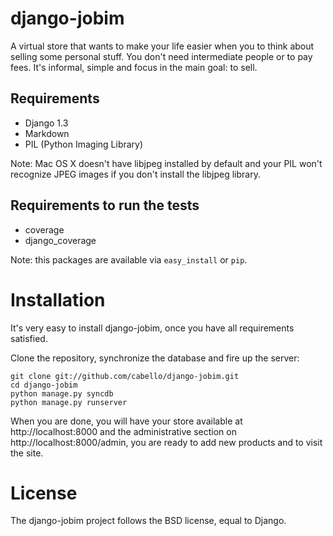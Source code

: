 django-jobim
============

A virtual store that wants to make your life easier when you to think about
selling some personal stuff. You don't need intermediate people or to pay
fees. It's informal, simple and focus in the main goal: to sell.

Requirements
------------

- Django 1.3
- Markdown
- PIL (Python Imaging Library)

Note: Mac OS X doesn't have libjpeg installed by default and your PIL won't
recognize JPEG images if you don't install the libjpeg library.

Requirements to run the tests
-----------------------------

- coverage
- django_coverage

Note: this packages are available via `easy_install` or `pip`.

Installation
============

It's very easy to install django-jobim, once you have all requirements
satisfied.

Clone the repository, synchronize the database and fire up the server:

    git clone git://github.com/cabello/django-jobim.git
    cd django-jobim
    python manage.py syncdb
    python manage.py runserver

When you are done, you will have your store available at http://localhost:8000
and the administrative section on http://localhost:8000/admin, you are ready
to add new products and to visit the site.

License
=======

The django-jobim project follows the BSD license, equal to Django.
